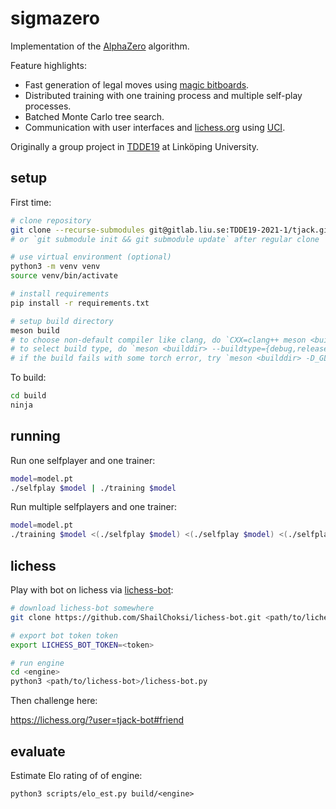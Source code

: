 # sigmazero

Implementation of the [AlphaZero](https://arxiv.org/abs/1712.01815) algorithm.

Feature highlights:

- Fast generation of legal moves using [magic bitboards](https://www.chessprogramming.org/Magic_Bitboards).
- Distributed training with one training process and multiple self-play processes.
- Batched Monte Carlo tree search.
- Communication with user interfaces and [lichess.org](https://lichess.org/) using [UCI](https://www.chessprogramming.org/UCI).

Originally a group project in [TDDE19](https://www.ida.liu.se/~TDDE19/) at Linköping University.

## setup

First time:

```sh
# clone repository
git clone --recurse-submodules git@gitlab.liu.se:TDDE19-2021-1/tjack.git
# or `git submodule init && git submodule update` after regular clone

# use virtual environment (optional)
python3 -m venv venv
source venv/bin/activate

# install requirements
pip install -r requirements.txt

# setup build directory
meson build
# to choose non-default compiler like clang, do `CXX=clang++ meson <builddir>`
# to select build type, do `meson <builddir> --buildtype={debug,release}`
# if the build fails with some torch error, try `meson <builddir> -D_GLIBCXX_USE_CXX11_ABI=0
```

To build:

```sh
cd build
ninja
```

## running

Run one selfplayer and one trainer:

```bash
model=model.pt
./selfplay $model | ./training $model
```

Run multiple selfplayers and one trainer:

```bash
model=model.pt
./training $model <(./selfplay $model) <(./selfplay $model) <(./selfplay $model)
```

## lichess

Play with bot on lichess via [lichess-bot](https://github.com/ShailChoksi/lichess-bot):

```bash
# download lichess-bot somewhere
git clone https://github.com/ShailChoksi/lichess-bot.git <path/to/lichess-bot>

# export bot token token
export LICHESS_BOT_TOKEN=<token>

# run engine
cd <engine>
python3 <path/to/lichess-bot>/lichess-bot.py
```

Then challenge here:

https://lichess.org/?user=tjack-bot#friend

## evaluate

Estimate Elo rating of of engine:

```
python3 scripts/elo_est.py build/<engine>
```
